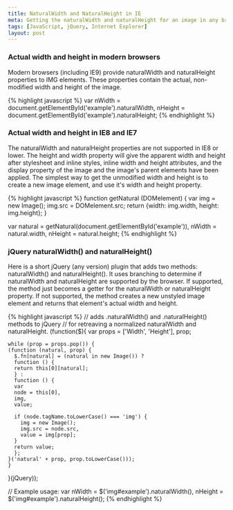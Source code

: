 ```yaml
---
title: NaturalWidth and NaturalHeight in IE
meta: Getting the naturalWidth and naturalHeight for an image in any browser.
tags: [JavaScript, jQuery, Internet Explorer]
layout: post
---
```


### Actual width and height in modern browsers

Modern browsers (including IE9) provide naturalWidth and naturalHeight properties to IMG elements.  These properties contain the actual, non-modified width and height of the image.

{% highlight javascript %}
  var 
  nWidth = document.getElementById('example').naturalWidth,
  nHeight = document.getElementById('example').naturalHeight;
{% endhighlight %}

### Actual width and height in IE8 and IE7

The naturalWidth and naturalHeight properties are not supported in IE8 or lower.  The height and width property will give the apparent width and height after stylesheet and inline styles, inline width and height attributes, and the display property of the image and the image's parent elements have been applied.  The simplest way to get the unmodified width and height is to create a new image element, and use it's width and height property.

{% highlight javascript %}
  function getNatural (DOMelement) {
    var img = new Image();
    img.src = DOMelement.src;
    return {width: img.width, height: img.height};
  }

  var 
  natural = getNatural(document.getElementById('example')),
  nWidth = natural.width,
  nHeight = natural.height;
{% endhighlight %}

### jQuery naturalWidth() and naturalHeight()

Here is a short jQuery (any version) plugin that adds two methods: naturalWidth() and naturalHeight().  It uses branching to determine if naturalWidth and naturalHeight are supported by the browser.  If supported, the method just becomes a getter for the naturalWidth or naturalHeight property.  If not supported, the method creates a new unstyled image element and returns that element's actual width and height.

{% highlight javascript %}
  // adds .naturalWidth() and .naturalHeight() methods to jQuery
  // for retreaving a normalized naturalWidth and naturalHeight.
  (function($){
    var
    props = ['Width', 'Height'],
    prop;

    while (prop = props.pop()) {
    (function (natural, prop) {
      $.fn[natural] = (natural in new Image()) ? 
      function () {
      return this[0][natural];
      } : 
      function () {
      var 
      node = this[0],
      img,
      value;

      if (node.tagName.toLowerCase() === 'img') {
        img = new Image();
        img.src = node.src,
        value = img[prop];
      }
      return value;
      };
    }('natural' + prop, prop.toLowerCase()));
    }
  }(jQuery));

  // Example usage:
  var 
  nWidth = $('img#example').naturalWidth(),
  nHeight = $('img#example').naturalHeight();
{% endhighlight %}